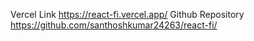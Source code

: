 Vercel Link
https://react-fi.vercel.app/
Github Repository
https://github.com/santhoshkumar24263/react-fi/
